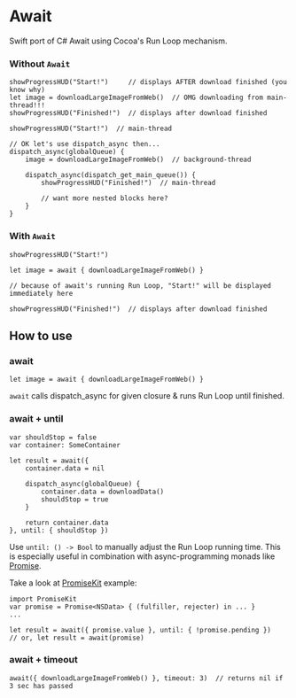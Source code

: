 Await
=====

Swift port of C# Await using Cocoa's Run Loop mechanism.


### Without `Await`

```
showProgressHUD("Start!")     // displays AFTER download finished (you know why)
let image = downloadLargeImageFromWeb()  // OMG downloading from main-thread!!!
showProgressHUD("Finished!")  // displays after download finished
```

```
showProgressHUD("Start!")  // main-thread

// OK let's use dispatch_async then...
dispatch_async(globalQueue) {
    image = downloadLargeImageFromWeb()  // background-thread
    
    dispatch_async(dispatch_get_main_queue()) {
        showProgressHUD("Finished!")  // main-thread
        
        // want more nested blocks here?
    }
}
```


### With `Await`

```
showProgressHUD("Start!")

let image = await { downloadLargeImageFromWeb() }

// because of await's running Run Loop, "Start!" will be displayed immediately here

showProgressHUD("Finished!")  // displays after download finished
```


How to use
----------

### await

```
let image = await { downloadLargeImageFromWeb() }
```

`await` calls dispatch_async for given closure & runs Run Loop until finished.

### await + until

```
var shouldStop = false
var container: SomeContainer

let result = await({
    container.data = nil
    
    dispatch_async(globalQueue) {
        container.data = downloadData()
        shouldStop = true
    }
    
    return container.data
}, until: { shouldStop })
```

Use `until: () -> Bool` to manually adjust the Run Loop running time.
This is especially useful in combination with async-programming monads like [Promise](http://promises-aplus.github.io/promises-spec/).

Take a look at [PromiseKit](https://github.com/mxcl/PromiseKit) example:

```
import PromiseKit
var promise = Promise<NSData> { (fulfiller, rejecter) in ... }
...

let result = await({ promise.value }, until: { !promise.pending })
// or, let result = await(promise)
```

### await + timeout

```
await({ downloadLargeImageFromWeb() }, timeout: 3)  // returns nil if 3 sec has passed
```
